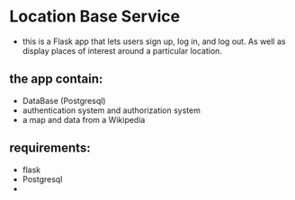 # Location Base Service
- this is a Flask app that lets users sign up, log in, and log out. As well as display places of interest around a particular location.

## the app contain:
- DataBase (Postgresql)
- authentication system and authorization system
- a map and data from a Wikipedia

## requirements:
- flask
- Postgresql
- 
